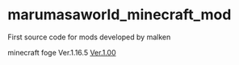 # marumasaworld_minecraft_mod
First source code for mods developed by malken
<br>

minecraft foge Ver.1.16.5
[Ver.1.00](https://cdn.discordapp.com/attachments/811544084539637770/886583135549128754/marumasaworld_mod_1.16.5.jar "test")
